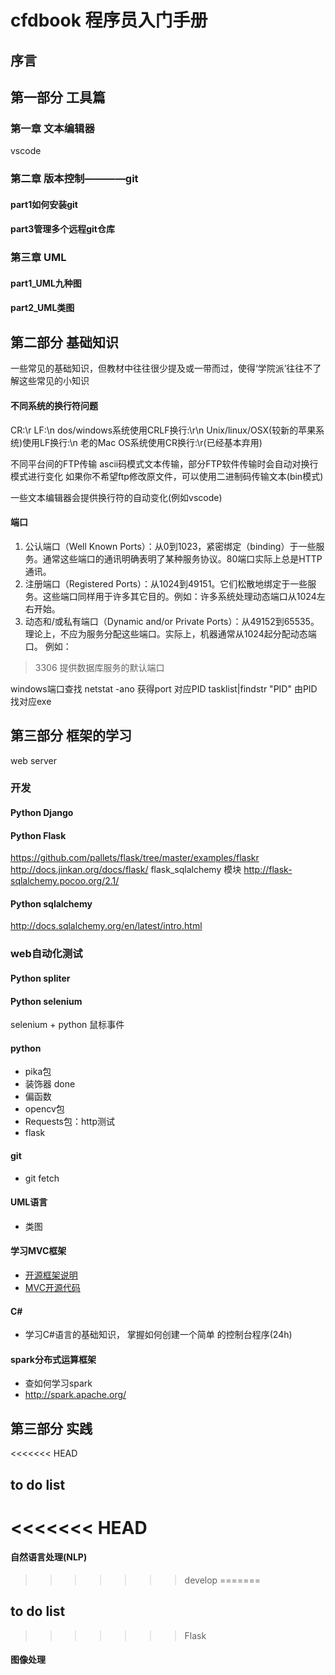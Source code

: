 # cfdbook 程序员入门手册
## 序言

## 第一部分 工具篇

### 第一章 文本编辑器
vscode

### 第二章 版本控制————git

#### part1如何安装git

#### part3管理多个远程git仓库


### 第三章 UML

#### part1_UML九种图

#### part2_UML类图

## 第二部分 基础知识
一些常见的基础知识，但教材中往往很少提及或一带而过，使得‘学院派’往往不了解这些常见的小知识
#### 不同系统的换行符问题
CR:\r
LF:\n
dos/windows系统使用CRLF换行:\r\n
Unix/linux/OSX(较新的苹果系统)使用LF换行:\n
老的Mac OS系统使用CR换行:\r(已经基本弃用)

不同平台间的FTP传输
ascii码模式文本传输，部分FTP软件传输时会自动对换行模式进行变化
如果你不希望ftp修改原文件，可以使用二进制码传输文本(bin模式)

一些文本编辑器会提供换行符的自动变化(例如vscode)

#### 端口
1. 公认端口（Well Known Ports）：从0到1023，紧密绑定（binding）于一些服务。通常这些端口的通讯明确表明了某种服务协议。80端口实际上总是HTTP通讯。
2. 注册端口（Registered Ports）：从1024到49151。它们松散地绑定于一些服务。这些端口同样用于许多其它目的。例如：许多系统处理动态端口从1024左右开始。
3. 动态和/或私有端口（Dynamic and/or Private Ports）：从49152到65535。理论上，不应为服务分配这些端口。实际上，机器通常从1024起分配动态端口。
例如：
> 3306 提供数据库服务的默认端口 


windows端口查找
netstat -ano
获得port 对应PID 
tasklist|findstr "PID"
由PID找对应exe



## 第三部分 框架的学习

web server 
### 开发
#### Python Django 
#### Python Flask
https://github.com/pallets/flask/tree/master/examples/flaskr
http://docs.jinkan.org/docs/flask/
flask_sqlalchemy 模块
http://flask-sqlalchemy.pocoo.org/2.1/
#### Python sqlalchemy
http://docs.sqlalchemy.org/en/latest/intro.html

### web自动化测试
#### Python spliter
#### Python selenium
selenium + python 鼠标事件



#### python
- pika包
- 装饰器 done
- 偏函数
- opencv包
- Requests包：http测试
- flask

#### git
- git fetch

#### UML语言
- 类图

#### 学习MVC框架
- [开源框架说明](http://taurus.cyqdata.com/home/index)
- [MVC开源代码](https://github.com/cfdcfd/Taurus.MVC)

#### C\# 
- 学习C#语言的基础知识， 掌握如何创建一个简单
的控制台程序(24h)

#### spark分布式运算框架
- 查如何学习spark
- http://spark.apache.org/

## 第三部分 实践

<<<<<<< HEAD
## to do list

<<<<<<< HEAD
=======
#### 自然语言处理(NLP)
>>>>>>> develop
=======
## to do list



>>>>>>> Flask

#### 图像处理